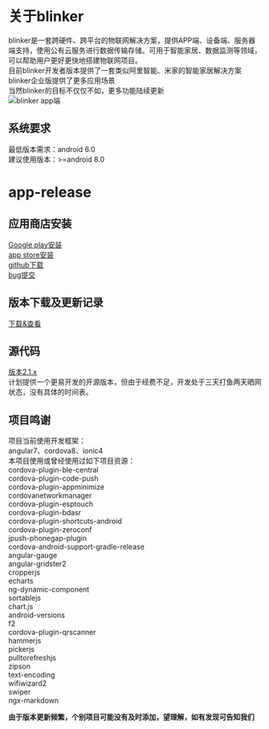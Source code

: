 # 关于blinker  
blinker是一套跨硬件、跨平台的物联网解决方案，提供APP端、设备端、服务器端支持，使用公有云服务进行数据传输存储。可用于智能家居、数据监测等领域，可以帮助用户更好更快地搭建物联网项目。  
目前blinker开发者版本提供了一套类似阿里智能、米家的智能家居解决方案  
blinker企业版提供了更多应用场景  
当然blinker的目标不仅仅不如，更多功能陆续更新    
![blinker app端](https://github.com/blinker-iot/app-release/raw/master/blinker-app.png)  

## 系统要求  
最低版本需求：android 6.0  
建议使用版本：>=android 8.0  

# app-release  
## 应用商店安装  
[Google play安装](https://play.google.com/store/apps/details?id=iot.clz.me)  
[app store安装](https://itunes.apple.com/cn/app/id1357907814)  
[github下载](https://github.com/blinker-iot/app-release/releases)  
[bug提交](https://www.arduino.cn/thread-81133-1-1.html)  
## 版本下载及更新记录  
[下载&查看](https://github.com/blinker-iot/app-release/releases)  
## 源代码  
[版本2.1.x](https://github.com/coloz/blinker-app)  
计划提供一个更易开发的开源版本，但由于经费不足，开发处于三天打鱼两天晒网状态，没有具体的时间表。  
## 项目鸣谢  
项目当前使用开发框架：  
angular7、cordova8、ionic4  
本项目使用或曾经使用过如下项目资源：  
cordova-plugin-ble-central  
cordova-plugin-code-push  
cordova-plugin-appminimize  
cordovanetworkmanager  
cordova-plugin-esptouch  
cordova-plugin-bdasr  
cordova-plugin-shortcuts-android  
cordova-plugin-zeroconf  
jpush-phonegap-plugin  
cordova-android-support-gradle-release  
angular-gauge  
angular-gridster2  
cropperjs  
echarts  
ng-dynamic-component  
sortablejs  
chart.js  
android-versions  
f2  
cordova-plugin-qrscanner  
hammerjs  
pickerjs  
pulltorefreshjs  
zipson  
text-encoding  
wifiwizard2  
swiper  
ngx-markdown  

**由于版本更新频繁，个别项目可能没有及时添加，望理解，如有发现可告知我们**  


